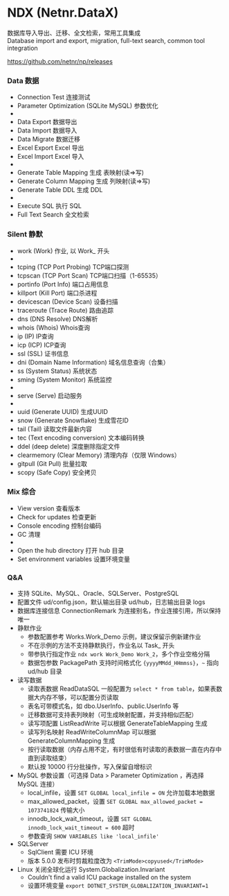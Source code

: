 # NDX (Netnr.DataX)
数据库导入导出、迁移、全文检索，常用工具集成  
Database import and export, migration, full-text search, common tool integration

https://github.com/netnr/np/releases

### Data 数据
 - Connection Test 连接测试
 - Parameter Optimization (SQLite MySQL) 参数优化
 -
 - Data Export 数据导出
 - Data Import 数据导入
 - Data Migrate 数据迁移
 - Excel Export Excel 导出
 - Excel Import Excel 导入
 - 
 - Generate Table Mapping 生成 表映射(读=>写)
 - Generate Column Mapping 生成 列映射(读=>写)
 - Generate Table DDL 生成 DDL
 - 
 - Execute SQL 执行 SQL
 - Full Text Search 全文检索

### Silent 静默
- work (Work) 作业, 以 Work_ 开头
- 
- tcping (TCP Port Probing) TCP端口探测
- tcpscan (TCP Port Scan) TCP端口扫描（1-65535）
- portinfo (Port Info) 端口占用信息
- killport (Kill Port) 端口杀进程
- devicescan (Device Scan) 设备扫描
- traceroute (Trace Route) 路由追踪
- dns (DNS Resolve) DNS解析
- whois (Whois) Whois查询
- ip (IP) IP查询
- icp (ICP) ICP查询
- ssl (SSL) 证书信息
- dni (Domain Name Information) 域名信息查询（合集）
- ss (System Status) 系统状态
- sming (System Monitor) 系统监控
- 
- serve (Serve) 启动服务
- 
- uuid (Generate UUID) 生成UUID
- snow (Generate Snowflake) 生成雪花ID
- tail (Tail) 读取文件最新内容
- tec (Text encoding conversion) 文本编码转换
- ddel (deep delete) 深度删除指定文件
- clearmemory (Clear Memory) 清理内存（仅限 Windows）
- gitpull (Git Pull) 批量拉取
- scopy (Safe Copy) 安全拷贝

### Mix 综合
- View version 查看版本
- Check for updates 检查更新
- Console encoding 控制台编码
- GC 清理
- 
- Open the hub directory 打开 hub 目录
- Set environment variables 设置环境变量

### Q&A
- 支持 SQLite、MySQL、Oracle、SQLServer、PostgreSQL
- 配置文件 ud/config.json，默认输出目录 ud/hub，日志输出目录 logs
- 数据库连接信息 ConnectionRemark 为连接别名，作业连接引用，所以保持唯一
- 静默作业
  - 参数配置参考 Works.Work_Demo 示例，建议保留示例新建作业
  - 不在示例的方法不支持静默执行，作业名以 Task_ 开头
  - 带参执行指定作业 `ndx work Work_Demo Work_2`，多个作业空格分隔
  - 数据包参数 PackagePath 支持时间格式化 `{yyyyMMdd_HHmmss}`，`~` 指向 ud/hub 目录
- 读写数据
  - 读取表数据 ReadDataSQL 一般配置为 `select * from table`，如果表数据大内存不够，可以配置分页读取
  - 表名可带模式名，如 dbo.UserInfo、public.UserInfo 等
  - 迁移数据可支持表列映射（可生成映射配置，并支持相似匹配）
  - 读写项配置 ListReadWrite 可以根据 GenerateTableMapping 生成
  - 读写列名映射 ReadWriteColumnMap 可以根据 GenerateColumnMapping 生成
  - 按行读取数据（内存占用不定，有时很低有时读取的表数据一直在内存中直到读取结束）
  - 默认按 10000 行分批操作，写入保留自增标识
- MySQL 参数设置（可选择 Data > Parameter Optimization ，再选择 MySQL 连接）
  - local_infile，设置 `SET GLOBAL local_infile = ON` 允许加载本地数据
  - max_allowed_packet，设置 `SET GLOBAL max_allowed_packet = 1073741824` 传输大小
  - innodb_lock_wait_timeout，设置 `SET GLOBAL innodb_lock_wait_timeout = 600` 超时
  - 参数查询 `SHOW VARIABLES like 'local_infile'`
- SQLServer
  - SqlClient 需要 ICU 环境
  - 版本 5.0.0 发布时剪裁粒度改为 `<TrimMode>copyused</TrimMode>`
- Linux 关闭全球化运行 System.Globalization.Invariant
  - Couldn't find a valid ICU package installed on the system
  - 设置环境变量 `export DOTNET_SYSTEM_GLOBALIZATION_INVARIANT=1`
